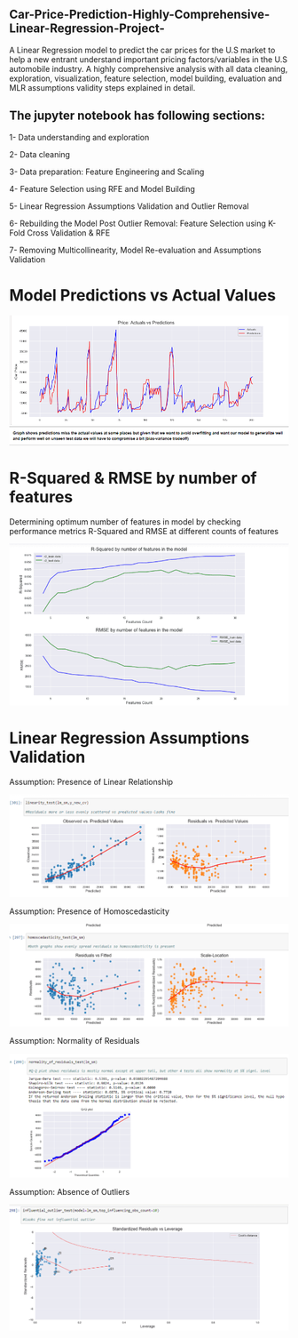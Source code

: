 ## Car-Price-Prediction-Highly-Comprehensive-Linear-Regression-Project-
A Linear Regression model to predict the car prices for the U.S market to help a new entrant understand important pricing factors/variables in the U.S automobile industry. A highly comprehensive analysis with all data cleaning, exploration, visualization, feature selection, model building, evaluation and MLR assumptions validity steps explained in detail.

## The jupyter notebook has following sections:

1- Data understanding and exploration 

2- Data cleaning

3- Data preparation: Feature Engineering and Scaling

4- Feature Selection using RFE and Model Building  

5- Linear Regression Assumptions Validation and Outlier Removal

6- Rebuilding the Model Post Outlier Removal: Feature Selection using K-Fold Cross Validation & RFE  

7- Removing Multicollinearity, Model Re-evaluation and Assumptions Validation

# Model Predictions vs Actual Values

![](images/Actuals_vs_Predictions.png)


# R-Squared & RMSE by number of features

Determining optimum number of features in model by checking performance metrics R-Squared and RMSE at different counts of features

![](images/R2_RMSE_by_features.png)

# Linear Regression Assumptions Validation

Assumption: Presence of Linear Relationship

![](images/linearity_assumption.png)


Assumption: Presence of Homoscedasticity

![](images/homoscedacity_assumption.png)


Assumption: Normality of Residuals

![](images/Normality_of_errors_assumption.png)


Assumption: Absence of Outliers

![](images/Outlier_detection.png)
